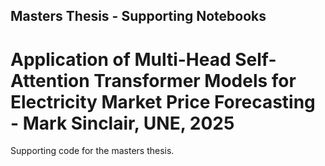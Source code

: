 ## Masters Thesis - Supporting Notebooks

# Application of Multi-Head Self-Attention Transformer Models for Electricity Market Price Forecasting - Mark Sinclair, UNE, 2025

Supporting code for the masters thesis.

